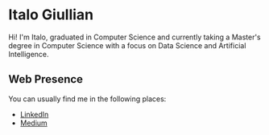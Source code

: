 # Italo Giullian

Hi! I'm Italo, graduated in Computer Science and currently taking a Master's degree in Computer Science with a focus on Data Science and Artificial Intelligence.

## Web Presence

You can usually find me in the following places:

- [LinkedIn](https://www.linkedin.com/in/italogiullian)
- [Medium](https://italoalbuq.medium.com/)
